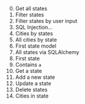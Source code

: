 0. Get all states
1. Filter states
2. Filter states by user input
3. SQL Injection...
4. Cities by states
5. All cities by state
6. First state model
7. All states via SQLAlchemy
8. First state
9. Contains `a`
10. Get a state
11. Add a new state
12. Update a state
13. Delete states
14. Cities in state